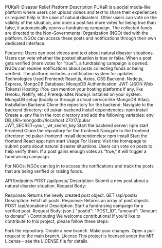 PUKaR: Disaster Relief Platform
Description
PUKaR is a social media-like platform where users can upload videos and text to share their experiences or request help in the case of natural disasters. Other users can vote on the validity of the situation, and once a post has more votes for being true than false, it automatically opens a fundraising campaign. The collected funds are directed to the Non-Governmental Organization (NGO) tied with the platform. NGOs can access these posts and notifications through their own dedicated interface.

Features:
Users can post videos and text about natural disaster situations.
Users can vote whether the posted situation is true or false.
When a post gets verified (more votes for "true"), a fundraising campaign is opened.
NGOs can receive notifications about posts collecting funds or being verified.
The platform includes a notification system for updates.
Technologies Used
Frontend: React.js, Axios, CSS
Backend: Node.js, Express, MongoDB
Database: MongoDB
Authentication: JWT (JSON Web Tokens)
Hosting: (You can mention your hosting platforms if any, like Heroku, Netlify, etc.)
Prerequisites
Node.js installed on your system.
MongoDB setup (locally or through a cloud service like MongoDB Atlas).
Installation
Backend
Clone the repository for the backend:
Navigate to the backend directory:
cd pukar-backend
Install dependencies:
npm install
Create a .env file in the root directory and add the following variables:
env
DB_URI=mongodb://localhost:27017/pukar
JWT_SECRET=your_jwt_secret_key
Start the backend server:
npm start
Frontend
Clone the repository for the frontend:
Navigate to the frontend directory:
cd pukar-frontend
Install dependencies:
npm install
Start the frontend React app:
npm start
Usage
For Users: Visit the homepage to submit posts about natural disaster situations. Users can vote on posts to help verify them. If a post gains enough votes as "true," it will trigger a fundraising campaign.

For NGOs: NGOs can log in to access the notifications and track the posts that are being verified or raising funds.

API Endpoints
POST /api/posts/
Description: Submit a new post about a natural disaster situation.
Request Body:

Response: Returns the newly created post object.
GET /api/posts/
Description: Fetch all posts.
Response: Returns an array of post objects.
POST /api/donations/
Description: Start a fundraising campaign for a verified post.
Request Body:
json
{
    "postId": "POST_ID",
    "amount": "Amount to donate"
}
Contributing
We welcome contributions! If you'd like to contribute to this project, please follow these steps:

Fork the repository.
Create a new branch.
Make your changes.
Open a pull request to the main branch.
License
This project is licensed under the MIT License - see the LICENSE file for details.
